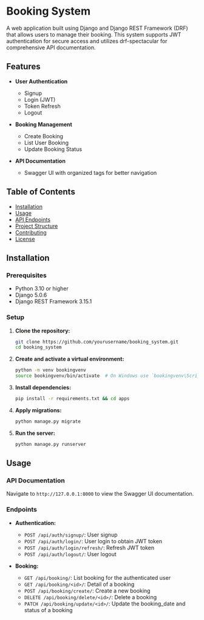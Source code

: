 # Booking System

A web application built using Django and Django REST Framework (DRF) that allows users to manage their booking. This system supports JWT authentication for secure access and utilizes drf-spectacular for comprehensive API documentation.

## Features

- **User Authentication**
  - Signup
  - Login (JWT)
  - Token Refresh
  - Logout

- **Booking Management**
  - Create Booking
  - List User Booking
  - Update Booking Status

- **API Documentation**
  - Swagger UI with organized tags for better navigation

## Table of Contents

- [Installation](#installation)
- [Usage](#usage)
- [API Endpoints](#api-endpoints)
- [Project Structure](#project-structure)
- [Contributing](#contributing)
- [License](#license)

## Installation

### Prerequisites

- Python 3.10 or higher
- Django 5.0.6
- Django REST Framework 3.15.1

### Setup

1. **Clone the repository:**

    ```bash
    git clone https://github.com/yourusername/booking_system.git
    cd booking_system
    ```

2. **Create and activate a virtual environment:**

    ```bash
    python -m venv bookingvenv
    source bookingvenv/bin/activate  # On Windows use `bookingvenv\Scripts\activate`
    ```

3. **Install dependencies:**

    ```bash
    pip install -r requirements.txt && cd apps
    ```

4. **Apply migrations:**

    ```bash
    python manage.py migrate
    ```

5. **Run the server:**

    ```bash
    python manage.py runserver
    ```

## Usage

### API Documentation

Navigate to `http://127.0.0.1:8000` to view the Swagger UI documentation.

### Endpoints

- **Authentication:**
  - `POST /api/auth/signup/`: User signup
  - `POST /api/auth/login/`: User login to obtain JWT token
  - `POST /api/auth/login/refresh/`: Refresh JWT token
  - `POST /api/auth/logout/`: User logout

- **Booking:**
  - `GET /api/booking/`: List booking for the authenticated user
  - `GET /api/booking/<id>/`: Detail of a booking
  - `POST /api/booking/create/`: Create a new booking
  - `DELETE /api/booking/delete/<id>/`: Delete a booking
  - `PATCH /api/booking/update/<id>/`: Update the booking_date and status of a booking
